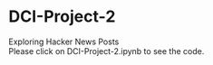 # DCI-Project-2
Exploring Hacker News Posts <br>
Please click on DCI-Project-2.ipynb to see the code.
